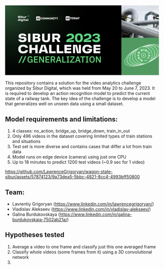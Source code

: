 ![poster](docs/poster.png)

This repository contains a solution for the video analytics challenge organized by Sibur Digital, which was held from May 20 to June 7, 2023. It is required to develop an action recognition model to predict the current state of a railway tank.
The key idea of the challenge is to develop a model that generalizes well on unseen data using a small dataset.

## Model requirements and limitations:

1. 4 classes: no_action, bridge_up, bridge_down, train_in_out 
2. Only 496 videos in the dataset covering limited types of train stations and situations
3. Test set is more diverse and contains cases that differ a lot from train data
4. Model runs on edge device (camera) using just one CPU
5. Up to 18 minutes to predict 1200 test videos (~0.9 sec for 1 video)


https://github.com/LawrenceGrigoryan/wagon-state-sibur/assets/57874123/9a73dea5-5bbc-4821-8cc4-4993bff50800


## Team:
- Lavrentiy Grigoryan (https://www.linkedin.com/in/lawrencegrigoryan/)
- Vladislav Alekseev (https://www.linkedin.com/in/vladislav-alekseev/)
- Galina Burdukovskaya (https://www.linkedin.com/in/galina-burdukovskaia-7502ab21a/)


## Hypotheses tested

1. Average a video to one frame and classify just this one averaged frame
2. Classify whole videos (some frames from it) using a 3D convolutional network
3. 
